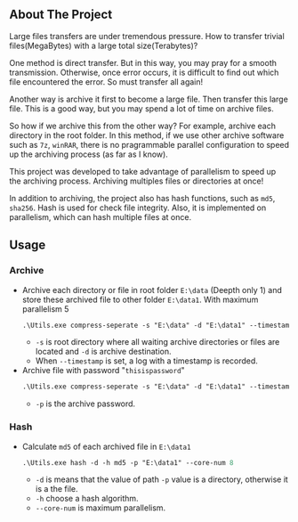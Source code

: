 ## About The Project
Large files transfers are under tremendous pressure. How to transfer trivial files(MegaBytes) with a large total size(Terabytes)? 

One method is direct transfer. But in this way, you may pray for a smooth transmission. Otherwise, once error occurs, it is difficult to find out which file encountered the error. So must transfer all again!

Another way is archive it first to become a large file. Then transfer this large file. This is a good way, but you may spend a lot of time on archive files.

So how if we archive this from the other way? For example, archive each directory in the root folder. In this method, if we use other archive software such as `7z`, `winRAR`, there is no pragrammable parallel configuration to speed up the archiving process (as far as I know).

This project was developed to take advantage of parallelism to speed up the archiving process. Archiving multiples files or directories at once!

In addition to archiving, the project also has hash functions, such as `md5`, `sha256`. Hash is used for check file integrity. Also, it is implemented on parallelism, which can hash multiple files at once.

## Usage
### Archive
- Archive each directory or file in root folder `E:\data` (Deepth only 1) and store these archived file to other folder `E:\data1`. With maximum parallelism 5
    ```ps
    .\Utils.exe compress-seperate -s "E:\data" -d "E:\data1" --timestamp --core-num 5
    ```
    - `-s` is root directory where all waiting archive directories or files are located and `-d` is archive destination.
    - When `--timestamp` is set, a log with a timestamp is recorded.
- Archive file with password "`thisispassword`"
    ```ps
    .\Utils.exe compress-seperate -s "E:\data" -d "E:\data1" --timestamp --core-num 5 -p thisispassword
    ```
    - `-p` is the archive password.
### Hash
- Calculate `md5` of each archived file in `E:\data1`
    ```ps
    .\Utils.exe hash -d -h md5 -p "E:\data1" --core-num 8
    ```
    - `-d` is means that the value of path `-p` value is a directory, otherwise it is a the file.
    - `-h` choose a hash algorithm.
    - `--core-num` is maximum parallelism.
